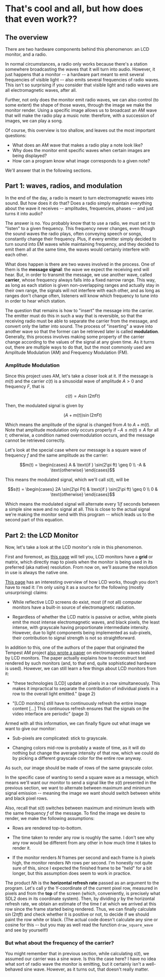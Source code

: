 # That's cool and all, but how does that even work??

## The overview

There are two hardware components behind this phenomenon: an LCD monitor,
and a radio.

In normal circumstances, a radio only works because there's a station somewhere
broadcasting the waves that it will turn into audio.
However, it just happens that a monitor -- a hardware part meant to emit several
frequencies of visible light -- also emits several frequencies of radio waves.
This isn't so surprising if you consider that visible light and radio waves are
all electromagnetic waves, after all.

Further, not only does the monitor emit radio waves, we can also control
(to some extent) the shape of those waves, through the image we make the monitor
render. Using a specific image allows us to broadcast an AM wave that will make
the radio play a music note: therefore, with a succession of images, we can play
a song.

Of course, this overview is too shallow, and leaves out the most important
questions:
- What does an AM wave that makes a radio play a note look like?
- Why does the monitor emit specific waves when certain images are being
  displayed?
- How can a program know what image corresponds to a given note?

We'll answer that in the following sections.

## Part 1: waves, radios, and modulation

In the end of the day, a radio is meant to turn electromagnetic waves into
sound. But how does it do that? Does a radio simply maintain everything about
the wave it receives -- amplitudes, frequencies, phases -- and just turns it
into audio?

The answer is no. You probably know that to use a radio, we must set it to
"listen" to a given frequency. This frequency never changes, even though the
sound waves the radio plays, often conveying speech or songs, constantly
change their frequency. Plus, if every emitter simply decided to turn sound
into EM waves while maintaining frequency, and they decided to emit them all
at the same time, the waves would certainly interfere with each other.

What does happen is there are two waves involved in the process. One of them is
the **message signal**: the wave we expect the receiving end will hear.
But, in order to transmit the message, we use another wave, called **carrier**,
whose frequency always falls into a fixed narrow range. This way, as long as
each station is given non-overlapping ranges and actually stay in their own
range, the signals will not interfere with each other, and as long as ranges
don't change often, listeners will know which frequency to tune into in order
to hear which station.

The question that remains is how to "insert" the message into the carrier. The
emitter must do this in such a way that is reversible, so that the receiving
radio must be able to separate the carrier from the message, and convert only
the latter into sound. The process of "inserting" a wave into another wave
so that the former can be retrieved later is called **modulation**. Generally,
this process involves making some property of the carrier change according to
the values of the signal at any given time.
As it turns out, there are multiple ways to do that, but the
most commonly used are Amplitude Modulation (AM) and Frequency Modulation (FM).

### Amplitude Modulation

Since this project uses AM, let's take a closer look at it.
If the message is $m(t)$ and the carrier $c(t)$ is a sinusoidal wave
of amplitude $A > 0$ and frequency $F$, that is

$$c(t) = A \sin(2\pi Ft)$$

Then, the modulated signal is given by

$$(A + m(t)) \sin(2\pi Ft)$$

Which means the amplitude of the signal is changed from $A$ to $A + m(t)$.
Note that amplitude modulation only occurs properly if $-A \leq m(t) \leq A$
for all $t$; otherwise, a condition named overmodulation occurs, and the message
cannot be retrieved correctly.

Let's look at the special case where our message is a square wave of frequency
$f$ and the same amplitude as the carrier:

$$m(t) = \begin{cases}
    A & \text{if } \sin(2\pi ft) \geq 0 \\
    -A & \text{otherwise}
\end{cases}$$

This means the modulated signal, which we'll call $s(t)$, will be

$$s(t) = \begin{cases}
    2A \sin(2\pi Ft) & \text{if } \sin(2\pi ft) \geq 0 \\
    0 & \text{otherwise}
\end{cases}$$

Which means the modulated signal will alternate every $1/f$ seconds between
a simple sine wave and no signal at all. This is close to the actual signal
we're making the monitor send with this program -- which leads us to the second
part of this equation.

## Part 2: the LCD Monitor

Now, let's take a look at the LCD monitor's role in this phenomenon.

First and foremost, as [this page][2] will tell you, LCD monitors have a
**grid** or matrix, which directly map to pixels when the monitor is being used
in its preferred (aka native) resolution.
From now on, we'll assume the resolution in use is always the native one.

[This page][3] has an interesting overview of how LCD works, though you don't
have to read it: I'm only using it as a source for the following
(mostly unsurprising) claims:

- While reflective LCD screens do exist, most (if not all) computer monitors
  have a built-in source of electromagnetic radiation.

- Regardless of whether the LCD matrix is passive or active, white pixels emit
  the most intense electromagnetic waves, and black pixels, the least intense,
  with grayscale having proportionate intermediate intensity.
  However, due to light components being implemented as sub-pixels, their
  contribution to signal strength is not so straightforward.

In addition to this, one of the authors of the paper that originated the
Tempest AM project [also wrote a paper][4] on electromagnetic waves leaked by
LCD monitors.
The paper actually explains how to reconstruct text rendered by such monitors
(and, to that end, quite sophisticated hardware is used). However, we can still
learn a few things about LCD monitors from it:

- "these technologies [LCD] update all pixels in a row simultaneously. This
  makes it impractical to separate the contribution of individual pixels in a
  row to the overall light emitted." (page 2)

- "[LCD monitors] still have to continuously refresh the entire image content
  [...] This continuous refresh ensures that the signals on the video interface
  are periodic" (page 3)

Armed with all this information, we can finally figure out what image we want
to give our monitor:

- Sub-pixels are complicated: stick to grayscale.

- Changing colors mid-row is probably a waste of time, as it will do nothing
  but change the average intensity of that row, which we could do by picking
  a different grayscale color for the entire row anyway.

As such, our image should be made of rows of the same grayscale color.

In the specific case of wanting to send a square wave as a message, which means
we'll want our monitor to send a signal like the $s(t)$ presented in the
previous section, we want to alternate between maximum and minimum signal
emission -- meaning the image we want should switch between white and black
pixel rows.

Also, recall that $s(t)$ switches between maximum and minimum levels with
the same frequency $f$ of the message. To find the image we desire to render,
we make the following assumptions:

- Rows are rendered top-to-bottom.

- The time taken to render any row is roughly the same. I don't see why any
  row would be different from any other in how much time it takes to render it.

- If the monitor renders $N$ frames per second and each frame is $h$ pixels
  high, the monitor renders $N h$ rows per second.
  I'm honestly not quite sure of this, since I expected the finished frame to be
  "held" for a bit longer, but this assumption does seem to work in practice.

The product $N h$ is the **horizontal refresh rate** passed as an argument to
the program. Let's call $y$ the Y-coordinate of the current pixel row,
measured in pixels and from the **top** of the screen
(which, conveniently, is precisely what SDL2 does in its coordinate system).
Then, by dividing $y$ by the horizontal refresh rate, we obtain
an estimate of the time $t$ at which we arrived at this row since the frame
started being rendered. Thus, we can finally calculate $\sin(2\pi ft)$ and check
whether it is positive or not, to decide if we should paint the row white or
black. (The actual code doesn't calculate any sine or cosine for this -- but you
may as well read the function `draw_square_wave` and see by yourself!)

### But what about the frequency of the carrier?

You might remember that in previous section, while calculating $s(t)$, we
assumed our carrier was a sine wave. Is this the case here? I have no idea what
sort of radio wave the monitor is emitting, but it certainly isn't a
well-behaved sine wave. However, as it turns out, that doesn't really matter.

[2]: https://computer.howstuffworks.com/monitor6.htm
[3]: https://electronics.howstuffworks.com/lcd.htm
[4]: https://www.cl.cam.ac.uk/~mgk25/pet2004-fpd.pdf
